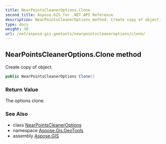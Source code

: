 ```yaml
---
title: NearPointsCleanerOptions.Clone
second_title: Aspose.GIS for .NET API Reference
description: NearPointsCleanerOptions method. Create copy of object.
type: docs
weight: 30
url: /net/aspose.gis.geotools/nearpointscleaneroptions/clone/
---
```

## NearPointsCleanerOptions.Clone method

Create copy of object.

```csharp
public NearPointsCleanerOptions Clone()
```

### Return Value

The options clone.

### See Also

* class [NearPointsCleanerOptions](../)
* namespace [Aspose.Gis.GeoTools](../../nearpointscleaneroptions/)
* assembly [Aspose.GIS](../../../)



